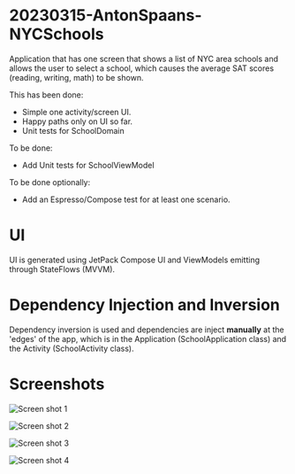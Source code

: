 # 20230315-AntonSpaans-NYCSchools

Application that has one screen that shows a list of NYC area schools and allows the user to select a school, 
which causes the average SAT scores (reading, writing, math) to be shown.

This has been done:
- Simple one activity/screen UI.
- Happy paths only on UI so far.
- Unit tests for SchoolDomain

To be done:
- Add Unit tests for SchoolViewModel
 
To be done optionally:
- Add an Espresso/Compose test for at least one scenario.

# UI

UI is generated using JetPack Compose UI and ViewModels emitting through StateFlows (MVVM).

# Dependency Injection and Inversion

Dependency inversion is used and dependencies are inject **manually** at the 'edges' of the app, 
which is in the Application (SchoolApplication class) and the Activity (SchoolActivity class).

# Screenshots

![Screen shot 1](./SS1.png)

![Screen shot 2](./SS2.png)

![Screen shot 3](./SS3.png)

![Screen shot 4](./SS4.png)

